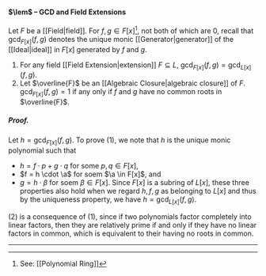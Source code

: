 #### $\lem$ – GCD and Field Extensions
Let $F$ be a [[Field|field]]. For $f, g \in F[x]$[^1], not both of which are $0$, recall that $\gcd_{F[x]}(f,g)$ denotes the unique monic [[Generator|generator]] of the [[Ideal|ideal]] in $F[x]$ generated by $f$ and $g$.
1. For any field [[Field Extension|extension]] $F \subseteq L$, $\gcd_{F[x]}(f,g) = \gcd_{L[x]}(f,g)$.
2. Let $\overline{F}$ be an [[Algebraic Closure|algebraic closure]] of $F$. $\gcd_{F[x]}(f,g) = 1$ if any only if $f$ and $g$ have no common roots in $\overline{F}$.

##### *Proof.*
Let $h = \gcd_{F[x]}(f, g)$. To prove (1), we note that $h$ is the unique monic polynomial such that
- $h = f \cdot p + g \cdot q$ for some $p,q \in F[x]$,
- $f = h \cdot \a$ for soem $\a \in F[x]$, and
- $g = h \cdot \beta$ for soem $\beta \in F[x]$.
Since $F[x]$ is a subring of $L[x]$, these three properties also hold when we regard $h,f,g$ as belonging to $L[x]$ and thus by the uniqueness property, we have $h = \gcd_{L[x]}(f,g)$.

(2) is a consequence of (1), since if two polynomials factor completely into linear factors, then they are relatively prime if and only if they have no linear factors in common, which is equivalent to their having no roots in common.
***

[^1]: See: [[Polynomial Ring]]